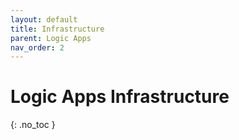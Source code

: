 ```yaml
---
layout: default
title: Infrastructure
parent: Logic Apps
nav_order: 2
---
```


# Logic Apps Infrastructure
{: .no_toc }